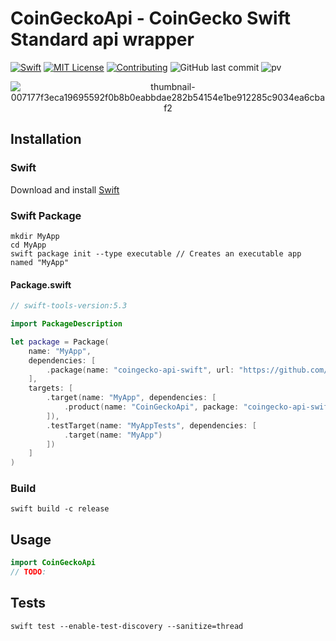 # CoinGeckoApi - CoinGecko Swift Standard api wrapper
[![Swift](https://img.shields.io/badge/swift-5.3-brightgreen.svg)](https://swift.org/download/#releases) [![MIT License](https://img.shields.io/badge/license-MIT-brightgreen.svg)](https://github.com/anvarios/coingecko-api-swift/blob/master/LICENSE/)  [![Contributing](https://img.shields.io/badge/contributing-guide-brightgreen.svg)](https://github.com/anvarios/coingecko-api-swift/blob/master/CONTRIBUTING.md) ![GitHub last commit](https://img.shields.io/github/last-commit/anvarios/coingecko-api-swift) ![pv](https://pageview.vercel.app/?github_user=anvarios)

<p align="center">
    <img src="https://static.coingecko.com/s/thumbnail-007177f3eca19695592f0b8b0eabbdae282b54154e1be912285c9034ea6cbaf2.png" alt="thumbnail-007177f3eca19695592f0b8b0eabbdae282b54154e1be912285c9034ea6cbaf2" alt="CoinGecko-logo" alt="CoinGecko-logo"/>
</p>

## Installation
### Swift
Download and install [Swift](https://swift.org/download)

### Swift Package
```shell
mkdir MyApp
cd MyApp
swift package init --type executable // Creates an executable app named "MyApp"
```

#### Package.swift
```swift
// swift-tools-version:5.3

import PackageDescription

let package = Package(
    name: "MyApp",
    dependencies: [
        .package(name: "coingecko-api-swift", url: "https://github.com/anvarios/coingecko-api-swift.git", .branch("master"))
    ],
    targets: [
        .target(name: "MyApp", dependencies: [
            .product(name: "CoinGeckoApi", package: "coingecko-api-swift"),
        ]),
        .testTarget(name: "MyAppTests", dependencies: [
            .target(name: "MyApp")
        ])
    ]
)
```

### Build
```shell
swift build -c release
```

## Usage
```swift
import CoinGeckoApi
// TODO:
```

## Tests
```shell
swift test --enable-test-discovery --sanitize=thread
```
